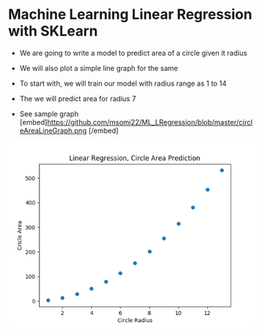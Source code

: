 # Machine Learning Linear Regression with SKLearn 

* We are going to write a model to predict area of a circle given it radius
* We will also plot a simple line graph for the same
* To start with, we will train our model with radius range as 1 to 14
* The we will predict area for radius 7

* See sample graph
[embed]https://github.com/msomi22/ML_LRegression/blob/master/circleAreaLineGraph.png [/embed] 

![alt text](https://github.com/msomi22/ML_LRegression/blob/master/circleAreaLineGraph.png) 